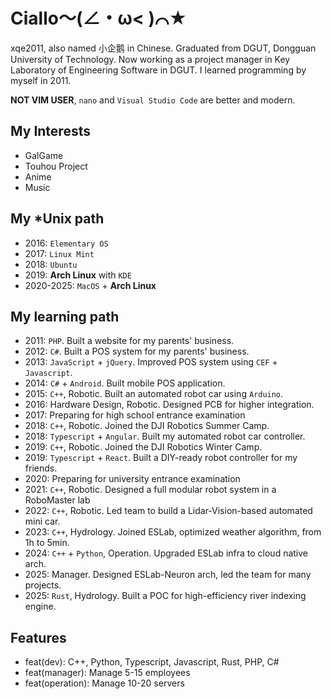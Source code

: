 # Ciallo～(∠・ω< )⌒★
xqe2011, also named 小企鹅 in Chinese. Graduated from DGUT, Dongguan University of Technology. Now working as a project manager in Key Laboratory of Engineering Software in DGUT. I learned programming by myself in 2011.  
  
**NOT VIM USER**, `nano` and `Visual Studio Code` are better and modern.

## My Interests
- GalGame
- Touhou Project
- Anime
- Music

## My *Unix path
- 2016: `Elementary OS`
- 2017: `Linux Mint`
- 2018: `Ubuntu`
- 2019: **Arch Linux** with `KDE`
- 2020-2025: `MacOS` + **Arch Linux**

## My learning path
- 2011: `PHP`. Built a website for my parents' business.
- 2012: `C#`. Built a POS system for my parents' business.
- 2013: `JavaScript` + `jQuery`. Improved POS system using `CEF` + `Javascript`.
- 2014: `C#` + `Android`. Built mobile POS application. 
- 2015: `C++`, Robotic. Built an automated robot car using `Arduino`.
- 2016: Hardware Design, Robotic. Designed PCB for higher integration.
- 2017: Preparing for high school entrance examination
- 2018: `C++`, Robotic. Joined the DJI Robotics Summer Camp.
- 2018: `Typescript` + `Angular`. Built my automated robot car controller.
- 2019: `C++`, Robotic. Joined the DJI Robotics Winter Camp.
- 2019: `Typescript` + `React`. Built a DIY-ready robot controller for my friends.
- 2020: Preparing for university entrance examination
- 2021: `C++`, Robotic. Designed a full modular robot system in a RoboMaster lab
- 2022: `C++`, Robotic. Led team to build a Lidar-Vision-based automated mini car.
- 2023: `C++`, Hydrology. Joined ESLab, optimized weather algorithm, from 1h to 5min.
- 2024: `C++` + `Python`, Operation. Upgraded ESLab infra to cloud native arch.
- 2025: Manager. Designed ESLab-Neuron arch, led the team for many projects.
- 2025: `Rust`, Hydrology. Built a POC for high-efficiency river indexing engine.

## Features
- feat(dev): C++, Python, Typescript, Javascript, Rust, PHP, C#
- feat(manager): Manage 5-15 employees
- feat(operation): Manage 10-20 servers
